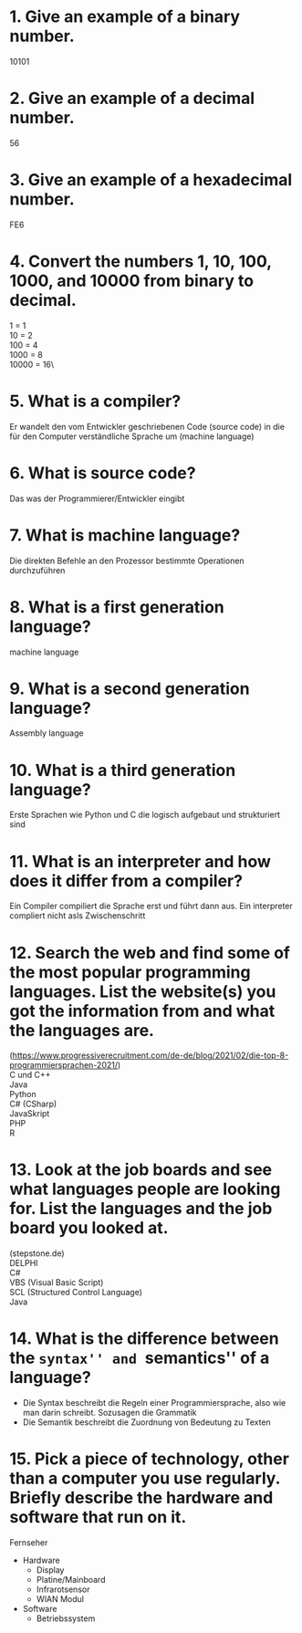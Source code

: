 # 1. Give an example of a binary number.
10101

# 2. Give an example of a decimal number.
56

# 3. Give an example of a hexadecimal number.
FE6

# 4. Convert the numbers 1, 10, 100, 1000, and 10000 from binary to decimal.
1 = 1\
10 = 2\
100 = 4\
1000 = 8\
10000 = 16\

# 5. What is a compiler?
Er wandelt den vom Entwickler geschriebenen Code (source code) in die für den Computer verständliche Sprache um (machine language)

# 6. What is source code?
Das was der Programmierer/Entwickler eingibt

# 7. What is machine language?
Die direkten Befehle an den Prozessor bestimmte Operationen durchzuführen

# 8. What is a first generation language?
machine language

# 9. What is a second generation language?
Assembly language

# 10. What is a third generation language?
Erste Sprachen wie Python und C die logisch aufgebaut und strukturiert sind

# 11. What is an interpreter and how does it differ from a compiler?
Ein Compiler compiliert die Sprache erst und führt dann aus. Ein interpreter compliert nicht asls Zwischenschritt

# 12. Search the web and find some of the most popular programming languages. List the website(s) you got the information from and what the languages are.
(https://www.progressiverecruitment.com/de-de/blog/2021/02/die-top-8-programmiersprachen-2021/) \
C und C++\
Java\
Python\
C# (CSharp)\
JavaSkript\
PHP\
R

# 13. Look at the job boards and see what languages people are looking for. List the languages and the job board you looked at.
(stepstone.de) \
DELPHI\
C#\
VBS (Visual Basic Script)\
SCL (Structured Control Language)\
Java

# 14. What is the difference between the ``syntax'' and ``semantics'' of a language?
- Die Syntax beschreibt die Regeln einer Programmiersprache, also wie man darin schreibt. Sozusagen die Grammatik
- Die Semantik beschreibt die Zuordnung von Bedeutung zu Texten

# 15. Pick a piece of technology, other than a computer you use regularly. Briefly describe the hardware and software that run on it.
Fernseher 
- Hardware
  - Display
  - Platine/Mainboard
  - Infrarotsensor
  - WlAN Modul
- Software
  - Betriebssystem
